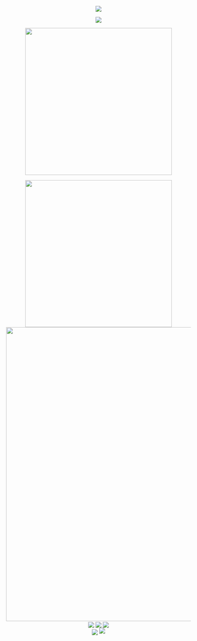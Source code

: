 <!-- 顶部显示 -->
<p align="center">
<img src="https://capsule-render.vercel.app/api?type=waving&color=gradient&customColorList=8&height=300&&section=header&text=Per%20aspera%20ad%20astra&fontSize=90&fontAlign=50&fontAlignY=30&desc=Snow-kal!&descAlign=50&descSize=30&descAlignY=60&animation=twinkling" />
</p>

<!-- 打字机效果 -->
<P align="center">
<img src="https://readme-typing-svg.demolab.com?font=Fira+Code&size=24&pause=1000&color=0CF7EA&random=true&width=500&height=75&lines=The+five+boxing+wizards+jump+quickly">
</p>
<!-- 数据预览 -->
<p align="center">
<img align="center" width="400" src="https://github-readme-stats.vercel.app/api?username=Snow-kal&theme=transparent&include_all_commits=true&show_icons=true&hide_border=true" >
</p>
<!-- 贡献记录 -->
<p align="center">
<img align="center" width="400" src="https://streak-stats.demolab.com?user=Snow-kal&locale=zh_Hans">
<!-- 贡献图 -->
<br/>
<img width="800" src="https://github-readme-activity-graph.vercel.app/graph?username=Snow-kal&theme=github-compact&hide_border=true&area=true"/>
<br/>
<!-- 时长 -->
<img align="center" src="https://github-readme-stats.vercel.app/api/wakatime?username=Snow-kal&theme=transparent&hide_border=true&layout=compact&langs_count=22" />
<img align="center" src="https://github-readme-stats.vercel.app/api/wakatime?username=Snow-kal&theme=transparent&hide_border=true&layout=compact&langs_count=22" />
<!-- 语言比例 -->
<img align="center" src="https://github-readme-stats.vercel.app/api/top-langs/?username=Snow-kal&theme=transparent&hide_border=true&layout=donut-vertical&langs_count=6" />
<br/>
<!-- 技术栈 -->
<img align="center" src="https://skillicons.dev/icons?i=github,git,discord,c&theme=light" />
<!-- 徽章 -->
<img src="https://komarev.com/ghpvc/?username=Snow-kal&abbreviated=true" />

</p>

